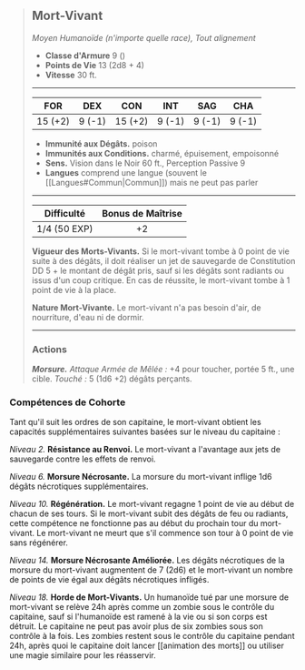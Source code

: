 >## Mort-Vivant
>*Moyen Humanoïde (n'importe quelle race), Tout alignement*
>
>- **Classe d'Armure** 9 ()
>- **Points de Vie** 13 (2d8 + 4)
>- **Vitesse** 30 ft.
>___
>|FOR|DEX|CON|INT|SAG|CHA|
>|:---:|:---:|:---:|:---:|:---:|:---:|
>|15 (+2)|9 (-1)|15 (+2)|9 (-1)|9 (-1)|9 (-1)|
> 
> - __Immunité aux Dégâts.__ poison
> - __Immunités aux Conditions.__ charmé, épuisement, empoisonné 
> - __Sens.__ Vision dans le Noir 60 ft., Perception Passive 9
> - __Langues__ comprend une langue (souvent le [[Langues#Commun|Commun]]) mais ne peut pas parler
>___
> | Difficulté | Bonus de Maîtrise |
> |:-:|:-:|
> | 1/4 (50 EXP) | +2 |
> 
> __Vigueur des Morts-Vivants.__ Si le mort-vivant tombe à 0 point de vie suite à des dégâts, il doit réaliser un jet de sauvegarde de Constitution DD 5 + le montant de dégât pris, sauf si les dégâts sont radiants ou issus d'un coup critique. En cas de réussite, le mort-vivant tombe à 1 point de vie à la place.
> 
> __Nature Mort-Vivante.__ Le mort-vivant n'a pas besoin d'air, de nourriture, d'eau ni de dormir.
>___
>
>### Actions
>***Morsure.*** *Attaque Armée de Mêlée :* +4 pour toucher, portée 5 ft., une cible. *Touché :* 5 (1d6 +2) dégâts perçants.

### Compétences de Cohorte

Tant qu'il suit les ordres de son capitaine, le mort-vivant obtient les capacités supplémentaires suivantes basées sur le niveau du capitaine :

_Niveau 2._ __Résistance au Renvoi.__ Le mort-vivant a l'avantage aux jets de sauvegarde contre les effets de renvoi. 

_Niveau 6._ __Morsure Nécrosante.__ La morsure du mort-vivant inflige 1d6 dégâts nécrotiques supplémentaires. 

_Niveau 10._ __Régénération.__ Le mort-vivant regagne 1 point de vie au début de chacun de ses tours. Si le mort-vivant subit des dégâts de feu ou radiants, cette compétence ne fonctionne pas au début du prochain tour du mort-vivant. Le mort-vivant ne meurt que s'il commence son tour à 0 point de vie sans régénérer.

_Niveau 14._ __Morsure Nécrosante Améliorée.__ Les dégâts nécrotiques de la morsure du mort-vivant augmentent de 7 (2d6) et le mort-vivant un nombre de points de vie égal aux dégâts nécrotiques infligés.

_Niveau 18._ __Horde de Mort-Vivants.__ Un humanoïde tué par une morsure de mort-vivant se relève 24h après comme un zombie sous le contrôle du capitaine, sauf si l'humanoïde est ramené à la vie ou si son corps est détruit. Le capitaine ne peut pas avoir plus de six zombies sous son contrôle à la fois. Les zombies restent sous le contrôle du capitaine pendant 24h, après quoi le capitaine doit lancer [[animation des morts]] ou utiliser une magie similaire pour les réasservir.